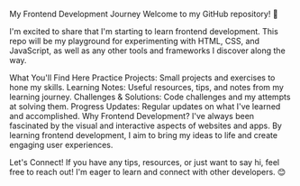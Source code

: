 My Frontend Development Journey
Welcome to my GitHub repository! 🌟

I'm excited to share that I'm starting to learn frontend development. This repo will be my playground for experimenting with HTML, CSS, and JavaScript, as well as any other tools and frameworks I discover along the way.

What You'll Find Here
Practice Projects: Small projects and exercises to hone my skills.
Learning Notes: Useful resources, tips, and notes from my learning journey.
Challenges & Solutions: Code challenges and my attempts at solving them.
Progress Updates: Regular updates on what I've learned and accomplished.
Why Frontend Development?
I've always been fascinated by the visual and interactive aspects of websites and apps. By learning frontend development, I aim to bring my ideas to life and create engaging user experiences.

Let's Connect!
If you have any tips, resources, or just want to say hi, feel free to reach out! I'm eager to learn and connect with other developers. 😊

